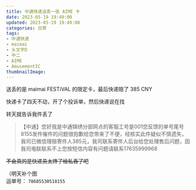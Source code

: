```yaml
---
title: 中通快递送丢一张 AIME 卡
date: 2023-05-19 19:49:00
updated: 2023-05-19 19:49:00
categories: 日常
tags:
- 中通快递
- maimai
- 头文字D
- 中二
- AIME
- AmusementIC
thumbnailImage: 
---
```

送丢的是 maimai FESTiVAL 的限定卡，最后快递赔了 385 CNY  
<!-- more -->

快递卡了四天不动，开了个投诉单，然后快递说在找  

转天就告诉我件丢了  

> 【中通】您好我是中通锦绣分部网点的客服工号是001您反馈的单号尾号8155发件催件的问题很抱歉给您带来了不便，经核实此件疑似不慎遗失，我司已微信理赔寄件人385元，我司联系寄件人后台给您处理售后问题，因我司电联联系不上您按短信内容有问题请联系17635999968

~~不会真的是快递员太馋了给私吞了吧~~

（明天补个图  
运单号： ``78685530518155``  
